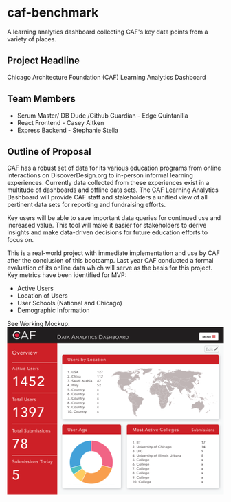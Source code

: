 # caf-benchmark
A learning analytics dashboard collecting CAF's key data points from a variety of places.

## Project Headline
Chicago Architecture Foundation (CAF) Learning Analytics Dashboard

## Team Members
* Scrum Master/ DB Dude /Github Guardian - Edge Quintanilla
* React Frontend - Casey Aitken
* Express Backend - Stephanie Stella

## Outline of Proposal
CAF has a robust set of data for its various education programs from online interactions on DiscoverDesign.org to in-person informal learning experiences. Currently data collected from these experiences exist in a multitude of dashboards and offline data sets. The CAF Learning Analytics Dashboard will provide CAF staff and stakeholders a unified view of all pertinent data sets for reporting and fundraising efforts. 

Key users will be able to save important data queries for continued use and increased value. This tool will make it easier for stakeholders to derive insights and make data-driven decisions for future education efforts to focus on. 

This is a real-world project with immediate implementation and use by CAF after the conclusion of this bootcamp. Last year CAF conducted a formal evaluation of its online data which will serve as the basis for this project. Key metrics have been identified for MVP:  

* Active Users 
* Location of Users
* User Schools (National and Chicago)
* Demographic Information


See Working Mockup:
![working mockup](./mockups/CAF-analytics-mockup.png)
